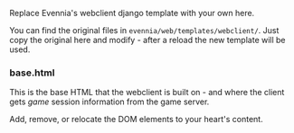Replace Evennia's webclient django template with your own here.

You can find the original files in `evennia/web/templates/webclient/`. Just copy
the original here and modify - after a reload the new template will be used.

### base.html

This is the base HTML that the webclient is built on - and where the client gets *game* session information from the game server.

Add, remove, or relocate the DOM elements to your heart's content.